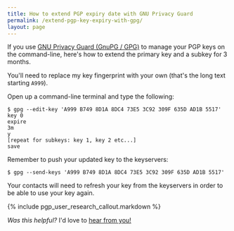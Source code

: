 ```yaml
---
title: How to extend PGP expiry date with GNU Privacy Guard
permalink: /extend-pgp-key-expiry-with-gpg/
layout: page
---
```


If you use [GNU Privacy Guard (GnuPG / GPG)][gnupg] to manage your PGP keys on the command-line, here's how to extend the primary key and a subkey for 3 months.

You'll need to replace my key fingerprint with your own (that's the long text starting `A999`).

Open up a command-line terminal and type the following:

```
$ gpg --edit-key 'A999 B749 8D1A 8DC4 73E5 3C92 309F 635D AD1B 5517'
key 0
expire
3m
y
[repeat for subkeys: key 1, key 2 etc...]
save
```

Remember to push your updated key to the keyservers:

```
$ gpg --send-keys 'A999 B749 8D1A 8DC4 73E5 3C92 309F 635D AD1B 5517'
```

Your contacts will need to refresh your key from the keyservers in order to be able to use your key again.

{% include pgp_user_research_callout.markdown %}

*Was this helpful?* I'd love to [hear from you!][email]

[gnupg]: https://gnupg.org/
[email]: mailto:paul@paulfurley.com
